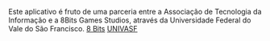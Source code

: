 Este aplicativo é fruto de uma parceria entre a Associação de Tecnologia da Informação e a 8Bits Games Studios, através da Universidade Federal do Vale do São Francisco.
[8 Bits](http://www.team8bits.com.br)
[UNIVASF](http://portais.univasf.edu.br)